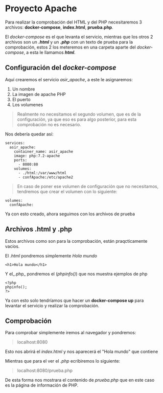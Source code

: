 # Proyecto Apache

Para realizar la comprobación del HTML y del PHP necesitaremos 3 archivos: **docker-compose**, **index.html**, **prueba.php**.

El _docker-compose_ es el que levanta el servicio, mientras que los otros 2 archivos son un **_.html_** y un **_.php_** con un texto de prueba para la comprobación, estos 2 los meteremos en una carpeta aparte del _docker-compose_, a esta le llamamos **_html_**.

## Configuración del _docker-compose_

Aquí crearemos el servicio _asir_apache_, a este le asignaremos:

1. Un nombre
2. La imagen de apache PHP
3. El puerto
4. Los volumenes

> Realmente no necesitamos el segundo volumen, que es de la configuración, ya que eso es para algo posterior, para esta comprobación no es necesario.

Nos debería quedar así:
~~~
services:
  asir_apache:
    container_name: asir_apache
    image: php:7.2-apache
    ports:
      - 8080:80
    volumes:
      - ./html:/var/www/html
      - confApache:/etc/apache2
~~~
>En caso de poner ese volumen de configuración que no necesitamos, tendremos que crear el volumen con lo siguiente:
~~~
volumes:
  confApache:
~~~

Ya con esto creado, ahora seguimos con los archivos de prueba

## Archivos **.html** y **.php**

Estos archivos como son para la comprobación, están praqcticamente vacíos.

El _.html_ pondremos simplemente _Hola mundo_
~~~
<h1>Hola mundo</h1>
~~~
Y el_.php_ pondremos el (_phpinfo()_) que nos muestra ejemplos de php
~~~
<?php
phpinfo();
?>
~~~
Ya con esto solo tendríamos que hacer un **docker-compose up** para levantar el servicio y realizar la comprobación.

## Comprobación

Para comprobar simplemente iremos al navegador y pondremos:
>localhost:8080

Esto nos abrirá el _index.html_ y nos aparecerá el "Hola mundo" que contiene


Mientras que para el ver el _.php_ ecribiremos lo siguiente:
>localhost:8080/prueba.php

De esta forma nos mostrara el contenido de _prueba.php_ que en este caso es la página de información de PHP.







